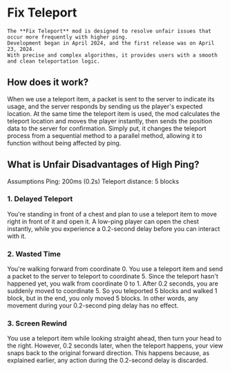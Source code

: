 # Fix Teleport

```
The **Fix Teleport** mod is designed to resolve unfair issues that occur more frequently with higher ping.
Development began in April 2024, and the first release was on April 23, 2024.
With precise and complex algorithms, it provides users with a smooth and clean teleportation logic.
```

## How does it work?
When we use a teleport item, a packet is sent to the server to indicate its usage, and the server responds by sending us the player's expected location.
At the same time the teleport item is used, the mod calculates the teleport location and moves the player instantly, then sends the position data to the server for confirmation.
Simply put, it changes the teleport process from a sequential method to a parallel method, allowing it to function without being affected by ping.

## What is Unfair Disadvantages of High Ping?
Assumptions
Ping: 200ms (0.2s)
Teleport distance: 5 blocks

### 1. Delayed Teleport
You're standing in front of a chest and plan to use a teleport item to move right in front of it and open it.
A low-ping player can open the chest instantly, while you experience a 0.2-second delay before you can interact with it.

### 2. Wasted Time
You're walking forward from coordinate 0.
You use a teleport item and send a packet to the server to teleport to coordinate 5.
Since the teleport hasn't happened yet, you walk from coordinate 0 to 1.
After 0.2 seconds, you are suddenly moved to coordinate 5.
So you teleported 5 blocks and walked 1 block, but in the end, you only moved 5 blocks.
In other words, any movement during your 0.2-second ping delay has no effect.

### 3. Screen Rewind
You use a teleport item while looking straight ahead, then turn your head to the right.
However, 0.2 seconds later, when the teleport happens, your view snaps back to the original forward direction.
This happens because, as explained earlier, any action during the 0.2-second delay is discarded.
